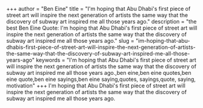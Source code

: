 +++
author = "Ben Eine"
title = "I'm hoping that Abu Dhabi's first piece of street art will inspire the next generation of artists the same way that the discovery of subway art inspired me all those years ago."
description = "the best Ben Eine Quote: I'm hoping that Abu Dhabi's first piece of street art will inspire the next generation of artists the same way that the discovery of subway art inspired me all those years ago."
slug = "im-hoping-that-abu-dhabis-first-piece-of-street-art-will-inspire-the-next-generation-of-artists-the-same-way-that-the-discovery-of-subway-art-inspired-me-all-those-years-ago"
keywords = "I'm hoping that Abu Dhabi's first piece of street art will inspire the next generation of artists the same way that the discovery of subway art inspired me all those years ago.,ben eine,ben eine quotes,ben eine quote,ben eine sayings,ben eine saying,quotes, sayings,quote, saying, motivation"
+++
I'm hoping that Abu Dhabi's first piece of street art will inspire the next generation of artists the same way that the discovery of subway art inspired me all those years ago.
